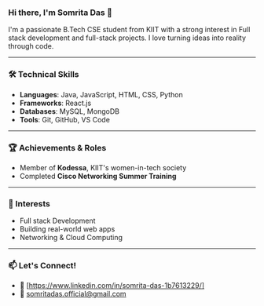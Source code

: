 ### Hi there, I'm Somrita Das 👋

I'm a passionate B.Tech CSE student from KIIT with a strong interest in Full stack development and full-stack projects. I love turning ideas into reality through code.

---

### 🛠️ Technical Skills
- **Languages**: Java, JavaScript, HTML, CSS, Python
- **Frameworks**:  React.js
- **Databases**: MySQL, MongoDB
- **Tools**: Git, GitHub, VS Code

---

### 🏆 Achievements & Roles
- Member of **Kodessa**, KIIT's women-in-tech society
- Completed **Cisco Networking Summer Training**

---

### 🎯 Interests
- Full stack Development
- Building real-world web apps
- Networking & Cloud Computing

---

### 📫 Let's Connect!
- 💼 [https://www.linkedin.com/in/somrita-das-1b7613229/]
- 📧 somritadas.official@gmail.com
